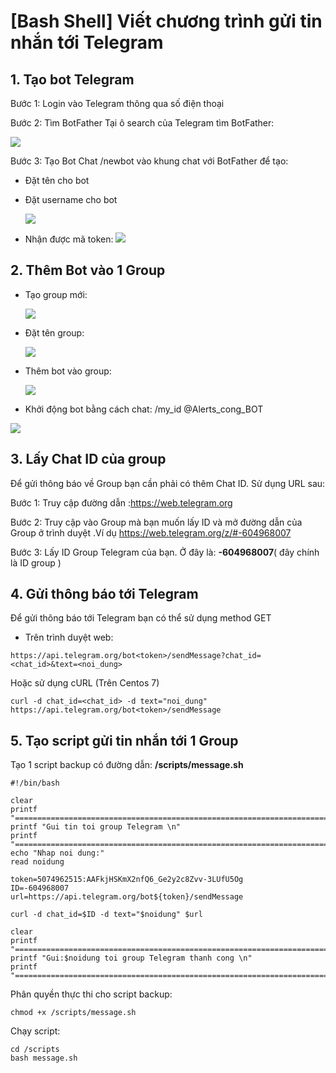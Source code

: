 # [Bash Shell] Viết chương trình gửi tin nhắn tới Telegram

## 1. Tạo bot Telegram

Bước 1: Login vào Telegram thông qua số điện thoại

Bước 2: Tìm BotFather
Tại ô search của Telegram tìm BotFather:

![](/Linux-Basic/image/Timbot.png)

Bước 3: Tạo Bot
Chat /newbot vào khung chat với BotFather để tạo:
- Đặt tên cho bot
- Đặt username cho bot

    ![](/Linux-Basic/image/namebot.png)
- Nhận được mã token:
    ![](../../image/token.png)

## 2. Thêm Bot vào 1 Group
- Tạo group mới:

    ![](../../image/newgroup.png)
- Đặt tên group:

    ![](../../image/groupname.png)
- Thêm bot vào group:

    ![](../../image/addbot.png)

- Khởi động bot bằng cách chat: /my_id @Alerts_cong_BOT

![](../../image/startbot.png)

## 3. Lấy Chat ID của group
Để gửi thông báo về Group bạn cần phải có thêm Chat ID. Sử dụng URL sau:

Bước 1:  Truy cập đường dẫn  :https://web.telegram.org

Bước 2: Truy cập vào Group mà bạn muốn lấy ID và mở đường dẫn của Group  ở trình duyệt .Ví dụ https://web.telegram.org/z/#-604968007

Bước 3: Lấy ID Group Telegram của bạn. Ở đây là: **-604968007**( đây chính là ID group )

## 4. Gửi thông báo tới Telegram
Để gửi thông báo tới Telegram bạn có thể sử dụng method GET
- Trên trình duyệt web:
```
https://api.telegram.org/bot<token>/sendMessage?chat_id=<chat_id>&text=<noi_dung>
```
Hoặc sử dụng cURL (Trên Centos 7)
```
curl -d chat_id=<chat_id> -d text="noi_dung"  https://api.telegram.org/bot<token>/sendMessage
```
## 5. Tạo script gửi tin nhắn tới 1 Group

Tạo 1 script backup có đường dẫn: **/scripts/message.sh**

```
#!/bin/bash

clear
printf "=========================================================================\n"
printf "Gui tin toi group Telegram \n"
printf "=========================================================================\n"
echo "Nhap noi dung:"
read noidung

token=5074962515:AAFkjHSKmX2nfQ6_Ge2y2c8Zvv-3LUfU5Og
ID=-604968007
url=https://api.telegram.org/bot${token}/sendMessage

curl -d chat_id=$ID -d text="$noidung" $url

clear
printf "=========================================================================\n"
printf "Gui:$noidung toi group Telegram thanh cong \n"
printf "=========================================================================\n"
```

Phân quyền thực thi cho script backup:
```
chmod +x /scripts/message.sh
```

Chạy script:
```
cd /scripts
bash message.sh
```